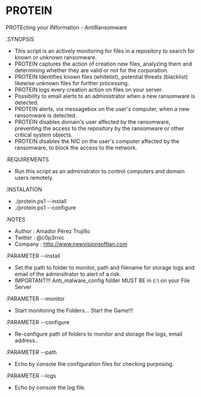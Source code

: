 # PROTEIN
PROTEcting your INformation - AntiRansomware
 
.SYNOPSIS
- This script is an actively monitoring for files in a repository to search for known or unknown ransomware.
- PROTEIN captures the action of creation new files, analyzing them and determining whether they are valid or not for the corporation.
- PROTEIN Identifies known files (whitelist), potential threats (blacklist) likewise unknown files for further processing.
- PROTEIN logs every creation action on files on your server.
- Possibility to email alerts to an administrator when a new ransomware is detected.
- PROTEIN alerts, via messagebox on the user's computer, when a new ransomware is detected.
- PROTEIN disables domain's user affected by the ransomware, preventing the access to the repository by the ransomware or other critical system objects.
- PROTEIN disables the NIC on the user's computer affected by the ransomware, to block the access to the network.

.REQUIREMENTS
- Run this script as an administrator to control computers and domain users remotely.

.INSTALATION
- ./protein.ps1 --install
- ./protein.ps1 --configure

.NOTES
- Author		: Amador Pérez Trujillo
- Twitter		: @c0p3rnic
- Company		: http://www.newvisionsoftlan.com

	
.PARAMETER --install
- Set the path to folder to monitor, path and filename for storage logs and email of the adminsitrator to alert of a risk.
- IMPORTANT!!! Anti_malware_config folder MUST BE in c:\ on your File Server

.PARAMETER --monitor
- Start monitoring the Folders... Start the Game!!!

.PARAMETER --configure
- Re-configure path of folders to monitor and storage the logs, email address..

.PARAMETER --path
- Echo by console the configuration files for checking purposing.

.PARAMETER --logs
- Echo by console the log file.
